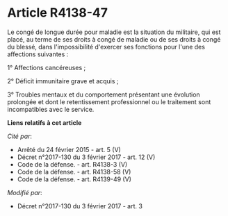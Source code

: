# Article R4138-47

Le congé de longue durée pour maladie est la situation du militaire, qui est placé, au terme de ses droits à congé de maladie
ou de ses droits à congé du blessé, dans l'impossibilité d'exercer ses fonctions pour l'une des affections suivantes :

1° Affections cancéreuses ;

2° Déficit immunitaire grave et acquis ;

3° Troubles mentaux et du comportement présentant une évolution prolongée et dont le retentissement professionnel ou le
traitement sont incompatibles avec le service.

**Liens relatifs à cet article**

_Cité par_:

  - Arrêté du 24 février 2015 - art. 5 (V)
  - Décret n°2017-130 du 3 février 2017 - art. 12 (V)
  - Code de la défense. - art. R4138-3 (V)
  - Code de la défense. - art. R4138-58 (V)
  - Code de la défense. - art. R4139-49 (V)

_Modifié par_:

  - Décret n°2017-130 du 3 février 2017 - art. 3
